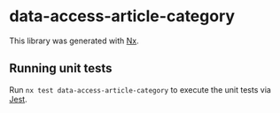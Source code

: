 # data-access-article-category

This library was generated with [Nx](https://nx.dev).

## Running unit tests

Run `nx test data-access-article-category` to execute the unit tests via [Jest](https://jestjs.io).
